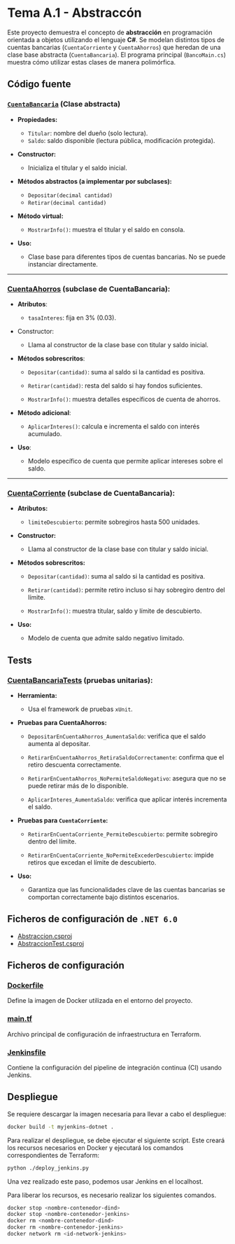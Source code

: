 # Tema A.1 - Abstraccón

Este proyecto demuestra el concepto de **abstracción** en programación orientada a objetos utilizando el lenguaje **C#**. Se modelan distintos tipos de cuentas bancarias (`CuentaCorriente` y `CuentaAhorros`) que heredan de una clase base abstracta (`CuentaBancaria`). El programa principal (`BancoMain.cs`) muestra cómo utilizar estas clases de manera polimórfica.

## Código fuente

### [`CuentaBancaria`](src/CuentaBancaria.cs) (Clase abstracta)

- **Propiedades:**
    - `Titular`: nombre del dueño (solo lectura).
    - `Saldo`: saldo disponible (lectura pública, modificación protegida).

- **Constructor:**
    - Inicializa el titular y el saldo inicial.

- **Métodos abstractos (a implementar por subclases):**
    - `Depositar(decimal cantidad)`
    - `Retirar(decimal cantidad)`

- **Método virtual:**
    - `MostrarInfo()`: muestra el titular y el saldo en consola.

- **Uso:**
    - Clase base para diferentes tipos de cuentas bancarias. No se puede instanciar directamente.
---

### [CuentaAhorros](src/CuentaAhorros.cs) (subclase de CuentaBancaria):

- **Atributos**:
    - `tasaInteres`: fija en 3% (0.03).

- Constructor:
    - Llama al constructor de la clase base con titular y saldo inicial.

- **Métodos sobrescritos**:
    - `Depositar(cantidad)`: suma al saldo si la cantidad es positiva.

    - `Retirar(cantidad)`: resta del saldo si hay fondos suficientes.

    - `MostrarInfo()`: muestra detalles específicos de cuenta de ahorros.

- **Método adicional**:

    - `AplicarInteres()`: calcula e incrementa el saldo con interés acumulado.

- **Uso**:

    - Modelo específico de cuenta que permite aplicar intereses sobre el saldo.

---

### [CuentaCorriente](src/CuentaCorriente.cs) (subclase de CuentaBancaria):

- **Atributos:**

    - `limiteDescubierto`: permite sobregiros hasta 500 unidades.

- **Constructor:**

    - Llama al constructor de la clase base con titular y saldo inicial.

- **Métodos sobrescritos:**

    - `Depositar(cantidad)`: suma al saldo si la cantidad es positiva.

    - `Retirar(cantidad)`: permite retiro incluso si hay sobregiro dentro del límite.

    - `MostrarInfo()`: muestra titular, saldo y límite de descubierto.

- **Uso:**

    - Modelo de cuenta que admite saldo negativo limitado.

## Tests

### [CuentaBancariaTests](tests/CuentaBancariaTests.cs) (pruebas unitarias):

- **Herramienta:**
    - Usa el framework de pruebas `xUnit`.

- **Pruebas para CuentaAhorros:**

    - `DepositarEnCuentaAhorros_AumentaSaldo`: verifica que el saldo aumenta al depositar.

    - `RetirarEnCuentaAhorros_RetiraSaldoCorrectamente`: confirma que el retiro descuenta correctamente.

    - `RetirarEnCuentaAhorros_NoPermiteSaldoNegativo`: asegura que no se puede retirar más de lo disponible.

    - `AplicarInteres_AumentaSaldo`: verifica que aplicar interés incrementa el saldo.

- **Pruebas para `CuentaCorriente`:**

    - `RetirarEnCuentaCorriente_PermiteDescubierto`: permite sobregiro dentro del límite.

    - `RetirarEnCuentaCorriente_NoPermiteExcederDescubierto`: impide retiros que excedan el límite de descubierto.

- **Uso:**

    - Garantiza que las funcionalidades clave de las cuentas bancarias se comportan correctamente bajo distintos escenarios.

## Ficheros de configuración de `.NET 6.0`

- [Abstraccion.csproj](src/Abstraccion.csproj)
- [AbstraccionTest.csproj](src/Abstraccion.csproj)

## Ficheros de configuración 

### [Dockerfile](Dockerfile)
Define la imagen de Docker utilizada en el entorno del proyecto.

### [main.tf](main.tf)
Archivo principal de configuración de infraestructura en Terraform.

### [Jenkinsfile](Jenkinsfile)
Contiene la configuración del pipeline de integración continua (CI) usando Jenkins.

## Despliegue
Se requiere descargar la imagen necesaria para llevar a cabo el despliegue:
````bash
docker build -t myjenkins-dotnet .
````

Para realizar el despliegue, se debe ejecutar el siguiente script. Este creará los recursos necesarios en Docker y ejecutará los comandos correspondientes de Terraform:
````bash
python ./deploy_jenkins.py
````

Una vez realizado este paso, podemos usar Jenkins en el localhost.

Para liberar los recursos, es necesario realizar los siguientes comandos.
````bash
docker stop <nombre-contenedor-dind>
docker stop <nombre-contenedor-jenkins>
docker rm <nombre-contenedor-dind>
docker rm <nombre-contenedor-jenkins>
docker network rm <id-network-jenkins>
````


